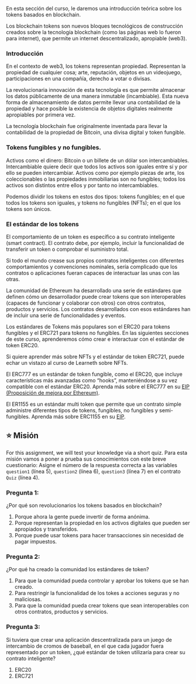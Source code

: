 En esta sección del curso, le daremos una introducción teórica sobre los tokens basados en blockchain.

Los blockchain tokens son nuevos bloques tecnológicos de construcción creados sobre la tecnología blockchain (como las páginas web lo fueron para internet), que permite un internet descentralizado, apropiable (web3).

### Introducción

En el contexto de web3, los tokens representan propiedad. Representan la propiedad de cualquier cosa; arte, reputación, objetos en un videojuego, participaciones en una compañía, derecho a votar o divisas.

La revolucionaria innovación de esta tecnología es que permite almacenar los datos públicamente de una manera inmutable (incambiable).
Esta nueva forma de almacenamiento de datos permite llevar una contabilidad de la propiedad y hace posible la existencia de objetos digitales realmente apropiables por primera vez.

La tecnología blockchain fue originalmente inventada para llevar la contabilidad de la propiedad de Bitcoin, una divisa digital y token fungible.

### Tokens fungibles y no fungibles.

Activos como el dinero: Bitcoin o un billete de un dólar son intercambiables. Intercambiable quiere decir que todos los activos son iguales entre sí y por ello se pueden intercambiar. Activos como por ejemplo piezas de arte, los coleccionables o las propiedades inmobiliarias son no fungibles; todos los activos son distintos entre ellos y por tanto no intercambiables.

Podemos dividir los tokens en estos dos tipos: tokens fungibles; en el que todos los tokens son iguales, y tokens no fungibles (NFTs); en el que los tokens son únicos.

### El estándar de los tokens

El comportamiento de un token es específico a su contrato inteligente (smart contract). El contrato debe, por ejemplo, incluir la funcionalidad de transferir un token o comprobar el suministro total.

Si todo el mundo crease sus propios contratos inteligentes con diferentes comportamientos y convenciones nominales, sería complicado que los contratos o aplicaciones fueran capaces de interactuar las unas con las otras.

La comunidad de Ethereum ha desarrollado una serie de estándares que definen cómo un desarrollador puede crear tokens que son interoperables (capaces de funcionar y colaborar con otros) con otros contratos, productos y servicios. Los contratos desarrollados con esos estándares han de incluir una serie de funcionalidades y eventos.

Los estándares de Tokens más populares son el ERC20 para tokens fungibles y el ERC721 para tokens no fungibles. En las siguientes secciones de este curso, aprenderemos cómo crear e interactuar con el estándar de token ERC20.

Si quiere aprender más sobre NFTs y el estándar de token ERC721, puede echar un vistazo al curso de Learneth sobre NFTs.

El ERC777 es un estándar de token fungible, como el ERC20, que incluye características más avanzadas como “hooks”, manteniéndose a su vez compatible con el estándar ERC20. Aprenda más sobre el ERC777 en su <a href="https://eips.ethereum.org/EIPS/eip-777" target="_blank">EIP (Proposición de mejora por Ethereum)</a>.

El ER1155 es un estándar multi token que permite que un contrato simple administre diferentes tipos de tokens, fungibles, no fungibles y semi-fungibles.
Aprenda más sobre  ERC1155 en su  <a href="https://eips.ethereum.org/EIPS/eip-1155" target="_blank">EIP</a>.

## ⭐️ Misión

For this assignment, we will test your knowledge via a short quiz.
Para esta misión vamos a poner a prueba sus conocimientos con este breve cuestionario:
Asigne el número de la respuesta correcta a las variables `question1` (línea 5),
`question2` (línea 6), `question3` (línea 7) en el contrato `Quiz` (línea 4).

### Pregunta 1:

¿Por qué son revolucionarios los tokens basados en blockchain?

1. Porque ahora la gente puede invertir de forma anónima.
2. Porque representan la propiedad en los activos digitales que pueden ser apropiados y transferidos.
3. Porque puede usar tokens para hacer transacciones sin necesidad de pagar impuestos.

### Pregunta 2:

¿Por qué ha creado la comunidad los estándares de token?

1. Para que la comunidad pueda controlar y aprobar los tokens que se han creado.
2. Para restringir la funcionalidad de los tokes a acciones seguras y no maliciosas.
3. Para que la comunidad pueda crear tokens que sean interoperables con otros contratos, productos y servicios.

### Pregunta 3:

Si tuviera que crear una aplicación descentralizada para un juego de intercambio de cromos de baseball, en el que cada jugador fuera representado por un token, ¿qué estándar de token utilizaría para crear su contrato inteligente?

1. ERC20
2. ERC721
